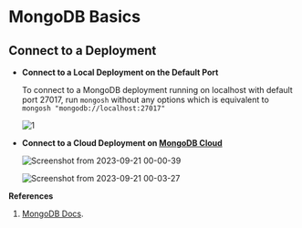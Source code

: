 # MongoDB Basics

## Connect to a Deployment

- **Connect to a Local Deployment on the Default Port**

   To connect to a MongoDB deployment running on localhost with default port 27017, run `mongosh` without any options which is equivalent to `mongosh "mongodb://localhost:27017"`


   ![1](https://github.com/sndpchatterjee07/SoftwareSetupDocs/assets/3818950/afda3aa4-a58b-493d-b425-090235dddda1)



 
- **Connect to a Cloud Deployment on [MongoDB Cloud](https://cloud.mongodb.com/)**

   ![Screenshot from 2023-09-21 00-00-39](https://github.com/sndpchatterjee07/SoftwareSetupDocs/assets/3818950/c76f9481-ad99-4c0c-8c6f-fdb3a9c4b734)


  ![Screenshot from 2023-09-21 00-03-27](https://github.com/sndpchatterjee07/SoftwareSetupDocs/assets/3818950/1cf83915-3740-4c15-8725-6c7753c84f20)

   









**References**

1. [MongoDB Docs](https://www.mongodb.com/docs/v6.0/tutorial/manage-users-and-roles/).
